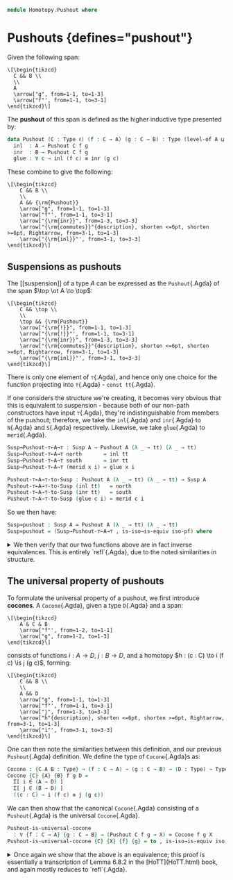 <!--
```agda
{-# OPTIONS --hidden-argument-puns #-}
open import 1Lab.Prelude

open import Homotopy.Space.Suspension
```
-->

```agda
module Homotopy.Pushout where
```

<!--
```agda
private variable
  ℓ ℓ' ℓ'' : Level
  A B C X : Type ℓ
```
-->

# Pushouts {defines="pushout"}

Given the following span:

~~~{.quiver}
\[\begin{tikzcd}
  C && B \\
  \\
  A
  \arrow["g", from=1-1, to=1-3]
  \arrow["f"', from=1-1, to=3-1]
\end{tikzcd}\]
~~~

The **pushout** of this span is defined as the higher inductive type
presented by:

```agda
data Pushout (C : Type ℓ) (f : C → A) (g : C → B) : Type (level-of A ⊔ level-of B ⊔ ℓ) where
  inl  : A → Pushout C f g
  inr  : B → Pushout C f g
  glue : ∀ c → inl (f c) ≡ inr (g c)
```

These combine to give the following:

~~~{.quiver}
\[\begin{tikzcd}
	C && B \\
	\\
	A && {\rm{Pushout}}
	\arrow["g", from=1-1, to=1-3]
	\arrow["f"', from=1-1, to=3-1]
	\arrow["{\rm{inr}}", from=1-3, to=3-3]
	\arrow["{\rm{commutes}}"{description}, shorten <=6pt, shorten >=6pt, Rightarrow, from=3-1, to=1-3]
	\arrow["{\rm{inl}}"', from=3-1, to=3-3]
\end{tikzcd}\]
~~~

## Suspensions as pushouts

The [[suspension]] of a type $A$ can be expressed as the
`Pushout`{.Agda} of the span $\top \ot A \to \top$:

~~~{.quiver}
\[\begin{tikzcd}
	C && \top \\
	\\
	\top && {\rm{Pushout}}
	\arrow["{\rm{!}}", from=1-1, to=1-3]
	\arrow["{\rm{!}}"', from=1-1, to=3-1]
	\arrow["{\rm{inr}}", from=1-3, to=3-3]
	\arrow["{\rm{commutes}}"{description}, shorten <=6pt, shorten >=6pt, Rightarrow, from=3-1, to=1-3]
	\arrow["{\rm{inl}}"', from=3-1, to=3-3]
\end{tikzcd}\]
~~~

There is only one element of `⊤`{.Agda}, and hence only one choice for
the function projecting into `⊤`{.Agda} - `const tt`{.Agda}.

If one considers the structure we're creating, it becomes very obvious
that this is equivalent to suspension - because both of our non-path
constructors have input `⊤`{.Agda}, they're indistinguishable from
members of the pushout; therefore, we take the `inl`{.Agda} and
`inr`{.Agda} to `N`{.Agda} and `S`{.Agda} respectively. Likewise, we
take `glue`{.Agda} to `merid`{.Agda}.

```agda
Susp→Pushout-⊤←A→⊤ : Susp A → Pushout A (λ _ → tt) (λ _ → tt)
Susp→Pushout-⊤←A→⊤ north       = inl tt
Susp→Pushout-⊤←A→⊤ south       = inr tt
Susp→Pushout-⊤←A→⊤ (merid x i) = glue x i

Pushout-⊤←A→⊤-to-Susp : Pushout A (λ _ → tt) (λ _ → tt) → Susp A
Pushout-⊤←A→⊤-to-Susp (inl tt)   = north
Pushout-⊤←A→⊤-to-Susp (inr tt)   = south
Pushout-⊤←A→⊤-to-Susp (glue c i) = merid c i
```

So we then have:

```agda
Susp≃pushout : Susp A ≃ Pushout A (λ _ → tt) (λ _ → tt)
Susp≃pushout = (Susp→Pushout-⊤←A→⊤ , is-iso→is-equiv iso-pf) where
```

<details><summary> We then verify that our two functions above are in
fact inverse equivalences. This is entirely `refl`{.Agda}, due to the
noted similarities in structure.</summary>

```agda
  open is-iso

  iso-pf : is-iso Susp→Pushout-⊤←A→⊤
  iso-pf .from = Pushout-⊤←A→⊤-to-Susp
  iso-pf .rinv (inl x)    = refl
  iso-pf .rinv (inr x)    = refl
  iso-pf .rinv (glue c i) = refl

  iso-pf .linv north       = refl
  iso-pf .linv south       = refl
  iso-pf .linv (merid x i) = refl
```

</details>

## The universal property of pushouts

To formulate the universal property of a pushout, we first introduce
**cocones**.  A `Cocone`{.Agda}, given a type `D`{.Agda} and a span:

~~~{.quiver}
\[\begin{tikzcd}
	A & C & B
	\arrow["f"', from=1-2, to=1-1]
	\arrow["g", from=1-2, to=1-3]
\end{tikzcd}\]
~~~

consists of functions $i : A \to D$, $j : B \to D$, and a homotopy $h :
(c : C) \to i (f c) \is j (g c)$, forming:

~~~{.quiver}
\[\begin{tikzcd}
	C && B \\
	\\
	A && D
	\arrow["g", from=1-1, to=1-3]
	\arrow["f"', from=1-1, to=3-1]
	\arrow["j", from=1-3, to=3-3]
	\arrow["h"{description}, shorten <=6pt, shorten >=6pt, Rightarrow, from=3-1, to=1-3]
	\arrow["i"', from=3-1, to=3-3]
\end{tikzcd}\]
~~~


One can then note the similarities between this definition, and our
previous `Pushout`{.Agda} definition. We define the type of
`Cocone`{.Agda}s as:

```agda
Cocone : {C A B : Type} → (f : C → A) → (g : C → B) → (D : Type) → Type
Cocone {C} {A} {B} f g D =
  Σ[ i ∈ (A → D) ]
  Σ[ j ∈ (B → D) ]
  ((c : C) → i (f c) ≡ j (g c))
```

We can then show that the canonical `Cocone`{.Agda} consisting of a
`Pushout`{.Agda} is the universal `Cocone`{.Agda}.

```agda
Pushout-is-universal-cocone
  : ∀ {f : C → A} {g : C → B} → (Pushout C f g → X) ≃ Cocone f g X
Pushout-is-universal-cocone {C} {X} {f} {g} = to , is-iso→is-equiv iso-pc where
```

<details><summary> Once again we show that the above is an equivalence;
this proof is essentially a transcription of Lemma 6.8.2 in the
[HoTT](HoTT.html) book, and again mostly reduces to `refl`{.Agda}.
</summary>

```agda
  open is-iso

  to : (Pushout C f g → X) → Cocone f g X
  to t = t ∘ inl , t ∘ inr , ap t ∘ glue

  iso-pc : is-iso to
  iso-pc .from (l , r , g) (inl x)    = l x
  iso-pc .from (l , r , g) (inr x)    = r x
  iso-pc .from (l , r , g) (glue c i) = g c i

  iso-pc .rinv _ = refl
  iso-pc .linv _ = funext λ where
    (inl y) → refl
    (inr y) → refl
    (glue c i) → refl
```

</details>
